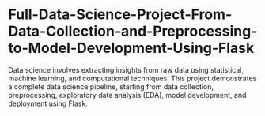 # Full-Data-Science-Project-From-Data-Collection-and-Preprocessing-to-Model-Development-Using-Flask
Data science involves extracting insights from raw data using statistical, machine learning, and computational techniques. This project demonstrates a complete data science pipeline, starting from data collection, preprocessing, exploratory data analysis (EDA), model development, and deployment using Flask.

